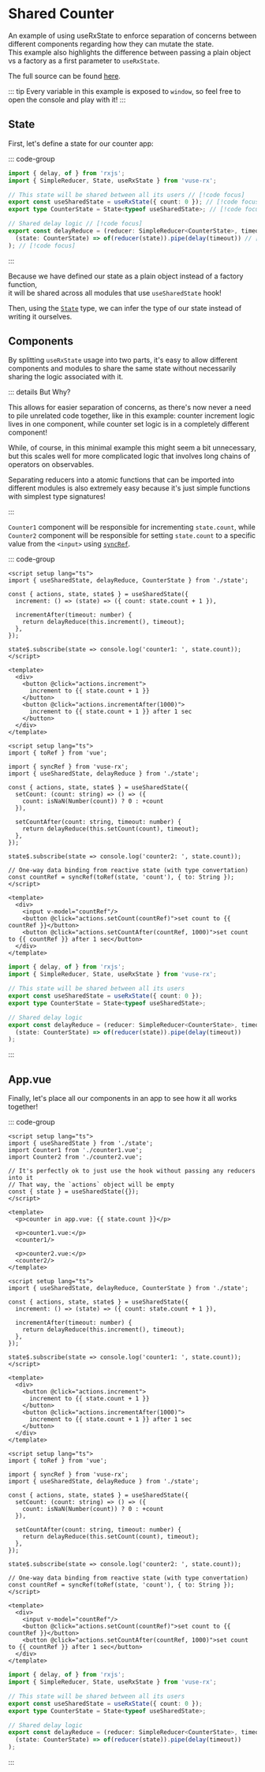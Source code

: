 # Shared Counter

An example of using useRxState to enforce separation of concerns between different components regarding how they can mutate the state.\
This example also highlights the difference between passing a plain object vs a factory as a first parameter to `useRxState`.

The full source can be found [here](https://github.com/Raiondesu/vuse-rx/blob/main/docs/.vitepress/theme/recipes/shared-counter).

::: tip
Every variable in this example is exposed to `window`,
so feel free to open the console and play with it!
:::

## State

First, let's define a state for our counter app:

::: code-group
```ts [state.ts]
import { delay, of } from 'rxjs';
import { SimpleReducer, State, useRxState } from 'vuse-rx';

// This state will be shared between all its users // [!code focus]
export const useSharedState = useRxState({ count: 0 }); // [!code focus]
export type CounterState = State<typeof useSharedState>; // [!code focus]

// Shared delay logic // [!code focus]
export const delayReduce = (reducer: SimpleReducer<CounterState>, timeout: number) => ( // [!code focus]
  (state: CounterState) => of(reducer(state)).pipe(delay(timeout)) // [!code focus]
); // [!code focus]
```
:::

Because we have defined our state as a plain object instead of a factory function,\
it will be shared across all modules that use `useSharedState` hook!

Then, using the [`State`](/api/use-rx-state#state) type,
we can infer the type of our state instead of writing it ourselves.

## Components

By splitting `useRxState` usage into two parts,
it's easy to allow different components and modules to share the same state
without necessarily sharing the logic associated with it.

::: details But Why?

This allows for easier separation of concerns,
as there's now never a need to pile unrelated code together,
like in this example:
counter increment logic lives in one component,
while counter set logic is in a completely different component!

While, of course, in this minimal example this might seem a bit unnecessary,
but this scales well for more complicated logic that involves long chains of operators on observables.

Separating reducers into a atomic functions that can be imported into different modules
is also extremely easy because it's just simple functions with simplest type signatures!

:::

`Counter1` component will be responsible for incrementing `state.count`,
while `Counter2` component will be responsible for setting `state.count`
to a specific value from the `<input>` using [`syncRef`](/api/refs#syncref).

::: code-group

```vue {0} [Counter1.vue]
<script setup lang="ts">
import { useSharedState, delayReduce, CounterState } from './state';

const { actions, state, state$ } = useSharedState({
  increment: () => (state) => ({ count: state.count + 1 }),

  incrementAfter(timeout: number) {
    return delayReduce(this.increment(), timeout);
  },
});

state$.subscribe(state => console.log('counter1: ', state.count));
</script>

<template>
  <div>
    <button @click="actions.increment">
      increment to {{ state.count + 1 }}
    </button>
    <button @click="actions.incrementAfter(1000)">
      increment to {{ state.count + 1 }} after 1 sec
    </button>
  </div>
</template>
```

```vue {0} [Counter2.vue]
<script setup lang="ts">
import { toRef } from 'vue';

import { syncRef } from 'vuse-rx';
import { useSharedState, delayReduce } from './state';

const { actions, state, state$ } = useSharedState({
  setCount: (count: string) => () => ({
    count: isNaN(Number(count)) ? 0 : +count
  }),

  setCountAfter(count: string, timeout: number) {
    return delayReduce(this.setCount(count), timeout);
  },
});

state$.subscribe(state => console.log('counter2: ', state.count));

// One-way data binding from reactive state (with type convertation)
const countRef = syncRef(toRef(state, 'count'), { to: String });
</script>

<template>
  <div>
    <input v-model="countRef"/>
    <button @click="actions.setCount(countRef)">set count to {{ countRef }}</button>
    <button @click="actions.setCountAfter(countRef, 1000)">set count to {{ countRef }} after 1 sec</button>
  </div>
</template>
```

```ts [state.ts]
import { delay, of } from 'rxjs';
import { SimpleReducer, State, useRxState } from 'vuse-rx';

// This state will be shared between all its users
export const useSharedState = useRxState({ count: 0 });
export type CounterState = State<typeof useSharedState>;

// Shared delay logic
export const delayReduce = (reducer: SimpleReducer<CounterState>, timeout: number) => (
  (state: CounterState) => of(reducer(state)).pipe(delay(timeout))
);
```
:::

## App.vue

Finally, let's place all our components in an app to see how it all works together!

<ClientOnly>
  <SharedCounter/>
</ClientOnly>

::: code-group
```vue [App.vue]
<script setup lang="ts">
import { useSharedState } from './state';
import Counter1 from './counter1.vue';
import Counter2 from './counter2.vue';

// It's perfectly ok to just use the hook without passing any reducers into it
// That way, the `actions` object will be empty
const { state } = useSharedState({});
</script>

<template>
  <p>counter in app.vue: {{ state.count }}</p>

  <p>counter1.vue:</p>
  <counter1/>

  <p>counter2.vue:</p>
  <counter2/>
</template>
```

```vue {0} [Counter1.vue]
<script setup lang="ts">
import { useSharedState, delayReduce, CounterState } from './state';

const { actions, state, state$ } = useSharedState({
  increment: () => (state) => ({ count: state.count + 1 }),

  incrementAfter(timeout: number) {
    return delayReduce(this.increment(), timeout);
  },
});

state$.subscribe(state => console.log('counter1: ', state.count));
</script>

<template>
  <div>
    <button @click="actions.increment">
      increment to {{ state.count + 1 }}
    </button>
    <button @click="actions.incrementAfter(1000)">
      increment to {{ state.count + 1 }} after 1 sec
    </button>
  </div>
</template>
```

```vue {0} [Counter2.vue]
<script setup lang="ts">
import { toRef } from 'vue';

import { syncRef } from 'vuse-rx';
import { useSharedState, delayReduce } from './state';

const { actions, state, state$ } = useSharedState({
  setCount: (count: string) => () => ({
    count: isNaN(Number(count)) ? 0 : +count
  }),

  setCountAfter(count: string, timeout: number) {
    return delayReduce(this.setCount(count), timeout);
  },
});

state$.subscribe(state => console.log('counter2: ', state.count));

// One-way data binding from reactive state (with type convertation)
const countRef = syncRef(toRef(state, 'count'), { to: String });
</script>

<template>
  <div>
    <input v-model="countRef"/>
    <button @click="actions.setCount(countRef)">set count to {{ countRef }}</button>
    <button @click="actions.setCountAfter(countRef, 1000)">set count to {{ countRef }} after 1 sec</button>
  </div>
</template>
```

```ts [state.ts]
import { delay, of } from 'rxjs';
import { SimpleReducer, State, useRxState } from 'vuse-rx';

// This state will be shared between all its users
export const useSharedState = useRxState({ count: 0 });
export type CounterState = State<typeof useSharedState>;

// Shared delay logic
export const delayReduce = (reducer: SimpleReducer<CounterState>, timeout: number) => (
  (state: CounterState) => of(reducer(state)).pipe(delay(timeout))
);
```
:::
